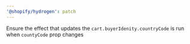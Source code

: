 ```yaml
---
'@shopify/hydrogen': patch
---
```


Ensure the effect that updates the `cart.buyerIdenity.countryCode` is run when `countyCode` prop changes

